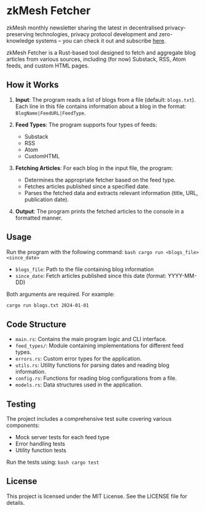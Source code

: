 # zkMesh Fetcher

zkMesh monthly newsletter sharing the latest in decentralised privacy-preserving technologies, privacy protocol development and zero-knowledge systems – you can check it out and subscribe [here](https://zkmesh.substack.com/).

zkMesh Fetcher is a Rust-based tool designed to fetch and aggregate blog articles from various sources, including (for now) Substack, RSS, Atom feeds, and custom HTML pages.

## How it Works

1. **Input**: The program reads a list of blogs from a file (default: `blogs.txt`). Each line in this file contains information about a blog in the format: `BlogName|FeedURL|FeedType`.

2. **Feed Types**: The program supports four types of feeds:
   - Substack
   - RSS
   - Atom
   - CustomHTML

3. **Fetching Articles**: For each blog in the input file, the program:
   - Determines the appropriate fetcher based on the feed type.
   - Fetches articles published since a specified date.
   - Parses the fetched data and extracts relevant information (title, URL, publication date).

4. **Output**: The program prints the fetched articles to the console in a formatted manner.

## Usage

Run the program with the following command:
`bash
cargo run <blogs_file> <since_date>
`

- `blogs_file`: Path to the file containing blog information
- `since_date`: Fetch articles published since this date (format: YYYY-MM-DD)

Both arguments are required. For example:

```bash
cargo run blogs.txt 2024-01-01
```

## Code Structure

- `main.rs`: Contains the main program logic and CLI interface.
- `feed_types/`: Module containing implementations for different feed types.
- `errors.rs`: Custom error types for the application.
- `utils.rs`: Utility functions for parsing dates and reading blog information.
- `config.rs`: Functions for reading blog configurations from a file.
- `models.rs`: Data structures used in the application.

## Testing

The project includes a comprehensive test suite covering various components:
- Mock server tests for each feed type
- Error handling tests
- Utility function tests

Run the tests using:
`bash
cargo test
`

## License

This project is licensed under the MIT License. See the LICENSE file for details.